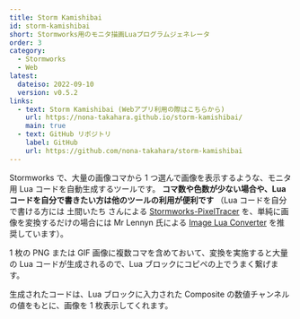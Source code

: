 ```yaml
---
title: Storm Kamishibai
id: storm-kamishibai
short: Stormworks用のモニタ描画Luaプログラムジェネレータ
order: 3
category:
  - Stormworks
  - Web
latest:
  dateiso: 2022-09-10
  version: v0.5.2
links:
  - text: Storm Kamishibai (Webアプリ利用の際はこちらから)
    url: https://nona-takahara.github.io/storm-kamishibai/
    main: true
  - text: GitHub リポジトリ
    label: GitHub
    url: https://github.com/nona-takahara/storm-kamishibai
---
```


Stormworks で、大量の画像コマから 1 つ選んで画像を表示するような、モニタ用 Lua コードを自動生成するツールです。
**コマ数や色数が少ない場合や、Lua コードを自分で書きたい方は他のツールの利用が便利です**
（Lua コードを自分で書ける方には 土間いたち さんによる [Stormworks-PixelTracer](https://doma-itachi.github.io/Stormworks-PixelTracer/) を、単純に画像を変換するだけの場合には Mr Lennyn 氏による [Image Lua Converter](https://mrlennyn.github.io/imagetolua/imagetolua.html) を推奨しています）。

1 枚の PNG または GIF 画像に複数コマを含めておいて、変換を実施すると大量の Lua コードが生成されるので、Lua ブロックにコピペの上でうまく繋げます。

生成されたコードは、Lua ブロックに入力された Composite の数値チャンネルの値をもとに、画像を 1 枚表示してくれます。
